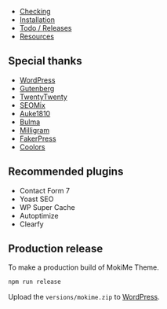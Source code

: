 
* [Checking](docs/checking.md)
* [Installation](docs/install.md)
* [Todo / Releases](docs/todo.md)
* [Resources](docs/resources.md)

## Special thanks

* [WordPress](https://wordpress.org)
* [Gutenberg](https://fr.wordpress.org/gutenberg/)
* [TwentyTwenty](https://fr.wordpress.org/themes/twentytwenty/)
* [SEOMix](https://www.seomix.fr/optimisez-vitesse-wordpress-theme/)
* [Auke1810](https://gist.github.com/Auke1810/f2a4cf04f2c07c74a393a4b442f22267)
* [Bulma](https://bulma.io)
* [Milligram](https://milligram.io)
* [FakerPress](https://fr.wordpress.org/plugins/fakerpress/)
* [Coolors](https://coolors.co/219385-49516f-222222-dcdcdd-c5c3c6)

## Recommended plugins

* Contact Form 7
* Yoast SEO
* WP Super Cache
* Autoptimize
* Clearfy 

## Production release

To make a production build of MokiMe Theme.

```bash
npm run release
```

Upload the `versions/mokime.zip` to [WordPress](https://developer.wordpress.org/themes/release/submitting-your-theme-to-wordpress-org/).